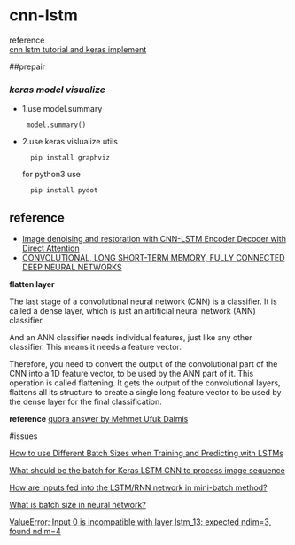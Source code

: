 # cnn-lstm
reference  
 [cnn lstm tutorial and keras implement](https://machinelearningmastery.com/cnn-long-short-term-memory-networks/)

##prepair
### _keras model visualize_
 * 1.use model.summary

		model.summary()
* 2.use keras vislualize utils

		pip install graphviz

	for python3 use

		pip install pydot



## reference

* [Image denoising and restoration with CNN-LSTM Encoder Decoder with Direct Attention](https://arxiv.org/abs/1801.05141)
* [CONVOLUTIONAL, LONG SHORT-TERM MEMORY,
FULLY CONNECTED DEEP NEURAL NETWORKS](https://research.google.com/pubs/archive/43455.pdf)










__flatten layer__
>
The last stage of a convolutional neural network (CNN) is a classifier. It is called a dense layer, which is just an artificial neural network (ANN) classifier.
>
And an ANN classifier needs individual features, just like any other classifier. This means it needs a feature vector.
>
Therefore, you need to convert the output of the convolutional part of the CNN into a 1D feature vector, to be used by the ANN part of it. This operation is called flattening. It gets the output of the convolutional layers, flattens all its structure to create a single long feature vector to be used by the dense layer for the final classification.


__reference__
[quora answer by Mehmet Ufuk Dalmis](https://www.quora.com/What-is-the-meaning-of-flattening-step-in-a-convolutional-neural-network)



#issues

[How to use Different Batch Sizes when Training and Predicting with LSTMs](https://machinelearningmastery.com/use-different-batch-sizes-training-predicting-python-keras/)

[What should be the batch for Keras LSTM CNN to process image sequence](https://stackoverflow.com/questions/46187124/what-should-be-the-batch-for-keras-lstm-cnn-to-process-image-sequence)

[How are inputs fed into the LSTM/RNN network in mini-batch method?](https://www.quora.com/How-are-inputs-fed-into-the-LSTM-RNN-network-in-mini-batch-method)

[What is batch size in neural network?](https://stats.stackexchange.com/questions/153531/what-is-batch-size-in-neural-network)

[ValueError: Input 0 is incompatible with layer lstm_13: expected ndim=3, found ndim=4
](https://stackoverflow.com/questions/44583254/valueerror-input-0-is-incompatible-with-layer-lstm-13-expected-ndim-3-found-n)